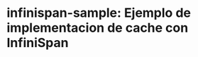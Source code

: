 infinispan-sample: Ejemplo de implementacion de cache con InfiniSpan
==========================================================================

